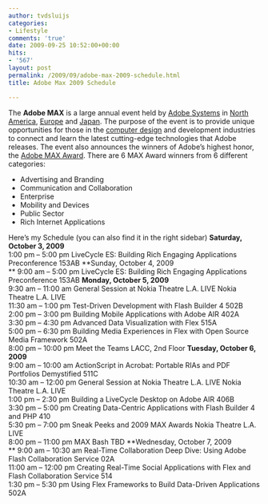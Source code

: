 ```yaml
---
author: tvdsluijs
categories:
- Lifestyle
comments: 'true'
date: 2009-09-25 10:52:00+00:00
hits:
- '567'
layout: post
permalink: /2009/09/adobe-max-2009-schedule.html
title: Adobe Max 2009 Schedule

---
```

The **Adobe MAX** is a large annual event held by [Adobe Systems](http://en.wikipedia.org/wiki/Adobe_Systems) in [North America](http://en.wikipedia.org/wiki/North_America), [Europe](http://en.wikipedia.org/wiki/Europe) and [Japan](http://en.wikipedia.org/wiki/Japan). The purpose of the event is to provide unique opportunities for those in the [computer design](http://en.wikipedia.org/wiki/Computer_design) and development industries to connect and learn the latest cutting-edge technologies that Adobe releases. The event also announces the winners of Adobe&#8217;s highest honor, the [Adobe MAX Award](http://en.wikipedia.org/w/index.php?title=Adobe_MAX_Award&action=edit&redlink=1). There are 6 MAX Award winners from 6 different categories: 

  * Advertising and Branding 
  * Communication and Collaboration 
  * Enterprise 
  * Mobility and Devices 
  * Public Sector 
  * Rich Internet Applications 

Here’s my Schedule (you can also find it in the right sidebar) <a name="more"></a> **Saturday, October 3, 2009**   
1:00 pm &#8211; 5:00 pm LiveCycle ES: Building Rich Engaging Applications Preconference 153AB **Sunday, October 4, 2009   
** 9:00 am &#8211; 5:00 pm LiveCycle ES: Building Rich Engaging Applications Preconference 153AB **Monday, October 5, 2009**   
9:30 am &#8211; 11:00 am General Session at Nokia Theatre L.A. LIVE Nokia Theatre L.A. LIVE   
11:30 am &#8211; 1:00 pm Test-Driven Development with Flash Builder 4 502B   
2:00 pm &#8211; 3:00 pm Building Mobile Applications with Adobe AIR 402A   
3:30 pm &#8211; 4:30 pm Advanced Data Visualization with Flex 515A   
5:00 pm &#8211; 6:30 pm Building Media Experiences in Flex with Open Source Media Framework 502A   
8:00 pm &#8211; 10:00 pm Meet the Teams LACC, 2nd Floor **Tuesday, October 6, 2009**   
9:00 am &#8211; 10:00 am ActionScript in Acrobat: Portable RIAs and PDF Portfolios Demystified 511C   
10:30 am &#8211; 12:00 pm General Session at Nokia Theatre L.A. LIVE Nokia Theatre L.A. LIVE   
1:00 pm &#8211; 2:30 pm Building a LiveCycle Desktop on Adobe AIR 406B   
3:30 pm &#8211; 5:00 pm Creating Data-Centric Applications with Flash Builder 4 and PHP 410   
5:30 pm &#8211; 7:00 pm Sneak Peeks and 2009 MAX Awards Nokia Theatre L.A. LIVE   
8:00 pm &#8211; 11:00 pm MAX Bash TBD **Wednesday, October 7, 2009   
** 9:00 am &#8211; 10:30 am Real-Time Collaboration Deep Dive: Using Adobe Flash Collaboration Service 02A   
11:00 am &#8211; 12:00 pm Creating Real-Time Social Applications with Flex and Flash Collaboration Service 514   
1:30 pm &#8211; 5:30 pm Using Flex Frameworks to Build Data-Driven Applications 502A